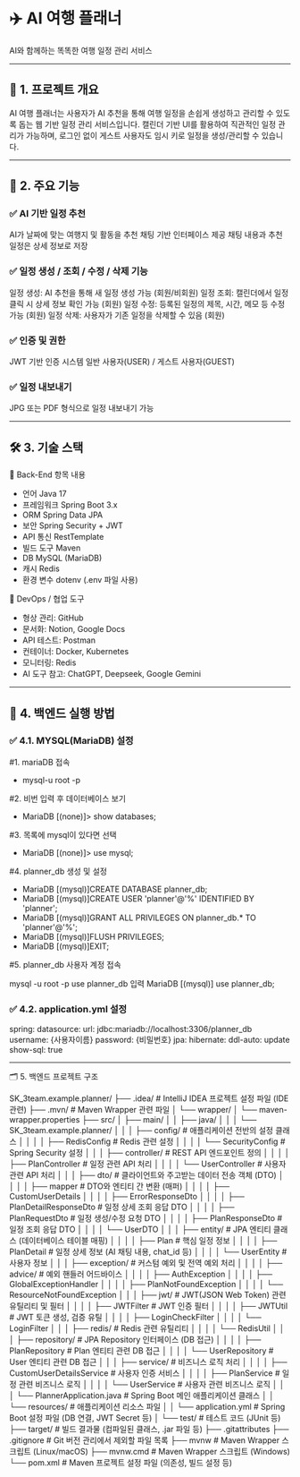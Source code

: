 # ✈️ AI 여행 플래너
AI와 함께하는 똑똑한 여행 일정 관리 서비스

---

## 📌 1. 프로젝트 개요
AI 여행 플래너는 사용자가 AI 추천을 통해 여행 일정을 손쉽게 생성하고 관리할 수 있도록 돕는 웹 기반 일정 관리 서비스입니다.
캘린더 기반 UI를 활용하여 직관적인 일정 관리가 가능하며, 로그인 없이 게스트 사용자도 임시 키로 일정을 생성/관리할 수 있습니다.

---

## 🚀 2. 주요 기능

### ✅ AI 기반 일정 추천
AI가 날짜에 맞는 여행지 및 활동을 추천
채팅 기반 인터페이스 제공
채팅 내용과 추천 일정은 상세 정보로 저장

### ✅ 일정 생성 / 조회 / 수정 / 삭제 기능
일정 생성: AI 추천을 통해 새 일정 생성 가능 (회원/비회원)
일정 조회: 캘린더에서 일정 클릭 시 상세 정보 확인 가능 (회원)
일정 수정: 등록된 일정의 제목, 시간, 메모 등 수정 가능 (회원)
일정 삭제: 사용자가 기존 일정을 삭제할 수 있음 (회원)

### ✅ 인증 및 권한
JWT 기반 인증 시스템
일반 사용자(USER) / 게스트 사용자(GUEST)

### ✅ 일정 내보내기 
JPG 또는 PDF 형식으로 일정 내보내기 가능

---

## 🛠️ 3. 기술 스택
🔹 Back-End
항목	내용

* 언어	Java 17
* 프레임워크 Spring Boot 3.x
* ORM Spring Data JPA
* 보안 Spring Security + JWT
* API 통신 RestTemplate
* 빌드 도구 Maven
* DB MySQL (MariaDB)
* 캐시 Redis
* 환경 변수 dotenv (.env 파일 사용)

🔹 DevOps / 협업 도구
* 형상 관리: GitHub
* 문서화: Notion, Google Docs
* API 테스트: Postman
* 컨테이너: Docker, Kubernetes
* 모니터링: Redis
* AI 도구 참고: ChatGPT, Deepseek, Google Gemini

---

## 🧾 4. 백엔드 실행 방법

### ✅ 4.1. MYSQL(MariaDB) 설정

#1. mariaDB 접속
* mysql-u root -p

#2. 비번 입력 후 데이터베이스 보기
* MariaDB [(none)]> show databases;

#3. 목록에 mysql이 있다면 선택
* MariaDB [(none)]> use mysql;

#4. planner_db 생성 및 설정
* MariaDB [(mysql)]CREATE DATABASE planner_db;
* MariaDB [(mysql)]CREATE USER 'planner'@'%' IDENTIFIED BY 'planner';
* MariaDB [(mysql)]GRANT ALL PRIVILEGES ON planner_db.* TO 'planner'@'%';
* MariaDB [(mysql)]FLUSH PRIVILEGES;
* MariaDB [(mysql)]EXIT;

#5. planner_db 사용자 계정 접속

mysql -u root -p
use planner_db 입력
MariaDB [(mysql)] use planner_db;

### ✅ 4.2. application.yml 설정
spring:
    datasource:
        url: jdbc:mariadb://localhost:3306/planner_db
        username: {사용자이름}
        password: {비밀번호}
    jpa:
    hibernate:
        ddl-auto: update
    show-sql: true

----

🗂️ 5. 백엔드 프로젝트 구조

SK_3team.example.planner/
├── .idea/                           # IntelliJ IDEA 프로젝트 설정 파일 (IDE 관련)
├── .mvn/                            # Maven Wrapper 관련 파일
│   └── wrapper/
│       └── maven-wrapper.properties
├── src/
│   ├── main/
│   │   ├── java/
│   │   │   └── SK_3team.example.planner/
│   │   │       ├── config/              # 애플리케이션 전반의 설정 클래스
│   │   │       │   ├── RedisConfig      # Redis 관련 설정
│   │   │       │   └── SecurityConfig   # Spring Security 설정
│   │   │       ├── controller/          # REST API 엔드포인트 정의
│   │   │       │   ├── PlanController   # 일정 관련 API 처리
│   │   │       │   └── UserController   # 사용자 관련 API 처리
│   │   │       ├── dto/                 # 클라이언트와 주고받는 데이터 전송 객체 (DTO)
│   │   │       │   ├── mapper           # DTO와 엔티티 간 변환 (매퍼)
│   │   │       │   ├── CustomUserDetails
│   │   │       │   ├── ErrorResponseDto
│   │   │       │   ├── PlanDetailResponseDto # 일정 상세 조회 응답 DTO
│   │   │       │   ├── PlanRequestDto   # 일정 생성/수정 요청 DTO
│   │   │       │   ├── PlanResponseDto  # 일정 조회 응답 DTO
│   │   │       │   └── UserDTO
│   │   │       ├── entity/              # JPA 엔티티 클래스 (데이터베이스 테이블 매핑)
│   │   │       │   ├── Plan             # 핵심 일정 정보
│   │   │       │   ├── PlanDetail       # 일정 상세 정보 (AI 채팅 내용, chat_id 등)
│   │   │       │   └── UserEntity       # 사용자 정보
│   │   │       ├── exception/           # 커스텀 예외 및 전역 예외 처리
│   │   │       │   ├── advice/          # 예외 핸들러 어드바이스
│   │   │       │   ├── AuthException
│   │   │       │   ├── GlobalExceptionHandler
│   │   │       │   ├── PlanNotFoundException
│   │   │       │   └── ResourceNotFoundException
│   │   │       ├── jwt/                 # JWT(JSON Web Token) 관련 유틸리티 및 필터
│   │   │       │   ├── JWTFilter        # JWT 인증 필터
│   │   │       │   ├── JWTUtil          # JWT 토큰 생성, 검증 유틸
│   │   │       │   ├── LoginCheckFilter
│   │   │       │   └── LoginFilter
│   │   │       ├── redis/               # Redis 관련 유틸리티
│   │   │       │   └── RedisUtil
│   │   │       ├── repository/          # JPA Repository 인터페이스 (DB 접근)
│   │   │       │   ├── PlanRepository   # Plan 엔티티 관련 DB 접근
│   │   │       │   └── UserRepository   # User 엔티티 관련 DB 접근
│   │   │       ├── service/             # 비즈니스 로직 처리
│   │   │       │   ├── CustomUserDetailsService # 사용자 인증 서비스
│   │   │       │   ├── PlanService      # 일정 관련 비즈니스 로직
│   │   │       │   └── UserService      # 사용자 관련 비즈니스 로직
│   │   │       └── PlannerApplication.java # Spring Boot 메인 애플리케이션 클래스
│   │   └── resources/           # 애플리케이션 리소스 파일
│   │       └── application.yml  # Spring Boot 설정 파일 (DB 연결, JWT Secret 등)
│   └── test/                    # 테스트 코드 (JUnit 등)
├── target/                      # 빌드 결과물 (컴파일된 클래스, .jar 파일 등)
├── .gitattributes
├── .gitignore                   # Git 버전 관리에서 제외할 파일 목록
├── mvnw                         # Maven Wrapper 스크립트 (Linux/macOS)
├── mvnw.cmd                     # Maven Wrapper 스크립트 (Windows)
└── pom.xml                      # Maven 프로젝트 설정 파일 (의존성, 빌드 설정 등)




